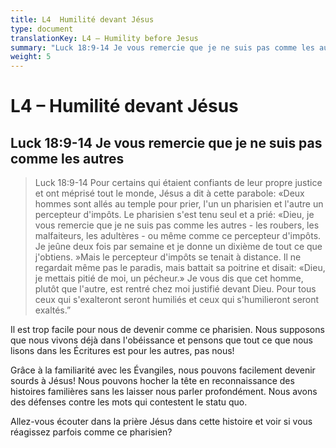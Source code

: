 ```yaml
---
title: L4  Humilité devant Jésus
type: document
translationKey: L4 – Humility before Jesus
summary: "Luck 18:9-14 Je vous remercie que je ne suis pas comme les autres"
weight: 5
---
```

# L4 – Humilité devant Jésus

## Luck 18:9-14 Je vous remercie que je ne suis pas comme les autres

>   Luck 18:9-14 Pour certains qui étaient confiants de leur propre justice et ont méprisé tout le monde, Jésus a dit à cette parabole: «Deux hommes sont allés au temple pour prier, l'un un pharisien et l'autre un percepteur d'impôts. Le pharisien s'est tenu seul et a prié: «Dieu, je vous remercie que je ne suis pas comme les autres - les roubers, les malfaiteurs, les adultères - ou même comme ce percepteur d'impôts. Je jeûne deux fois par semaine et je donne un dixième de tout ce que j'obtiens. »Mais le percepteur d'impôts se tenait à distance. Il ne regardait même pas le paradis, mais battait sa poitrine et disait: «Dieu, je mettais pitié de moi, un pécheur.» Je vous dis que cet homme, plutôt que l'autre, est rentré chez moi justifié devant Dieu. Pour tous ceux qui s'exalteront seront humiliés et ceux qui s'humilieront seront exaltés.”

Il est trop facile pour nous de devenir comme ce pharisien. Nous supposons que nous vivons déjà dans l'obéissance et pensons que tout ce que nous lisons dans les Écritures est pour les autres, pas nous!

Grâce à la familiarité avec les Évangiles, nous pouvons facilement devenir sourds à Jésus! Nous pouvons hocher la tête en reconnaissance des histoires familières sans les laisser nous parler profondément. Nous avons des défenses contre les mots qui contestent le statu quo.

Allez-vous écouter dans la prière Jésus dans cette histoire et voir si vous réagissez parfois comme ce pharisien?

